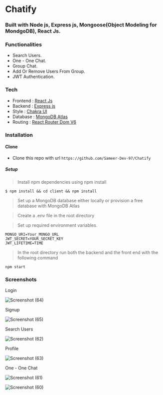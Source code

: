 # Chatify

### Built with Node js, Express js, Mongoose(Object Modeling for MondgoDB), React Js.

### Functionalities

- Search Users.
- One - One Chat.
- Group Chat.
- Add Or Remove Users From Group.
- JWT Authentication.


### Tech

- Frontend : [React Js](https://reactjs.org/)
- Backend :  [Express js](https://expressjs.com/)
- Style : [Chakra UI](https://chakra-ui.com/)
- Database : [MongoDB Atlas](https://www.mongodb.com/)
- Routing : [React Router Dom V6](https://reactrouter.com/)

### Installation

#### Clone

- Clone this repo with url `https://github.com/Sameer-Dev-97/Chatify`

##### Setup

> Install npm dependencies using npm install

```
$ npm install && cd client && npm install

```

> Set up a MongoDB database either locally or provision a free database with MongoDB Atlas

> Create a .env file in the root directory

> Set up required environment variables.

```
MONGO_URI=Your_MONGO_URL
JWT_SECRET=YOUR_SECRET_KEY
JWT_LIFETIME=TIME

```

> In the root directory run both the backend and the front end with the following command

```
npm start
```

### Screenshots

Login

![Screenshot (64)](https://user-images.githubusercontent.com/67114280/177302147-5051196e-b5c3-473f-8cba-3945cc6c61b3.png)

Signup

![Screenshot (65)](https://user-images.githubusercontent.com/67114280/177302273-00e8e422-179a-41bb-8125-fea41a10e620.png)

Search Users

![Screenshot (62)](https://user-images.githubusercontent.com/67114280/177302425-151e68ad-7ce3-4772-b71c-258a343ced85.png)

Profile

![Screenshot (63)](https://user-images.githubusercontent.com/67114280/177302514-fe3eecd5-42a8-4ad9-97e3-e785a8f3766f.png)

One - One Chat

![Screenshot (61)](https://user-images.githubusercontent.com/67114280/177302631-cc0e84a2-ce9e-422f-97b9-d6290baca86f.png)

![Screenshot (60)](https://user-images.githubusercontent.com/67114280/177302728-4725573a-accd-4c84-8695-466aa38b9737.png)

